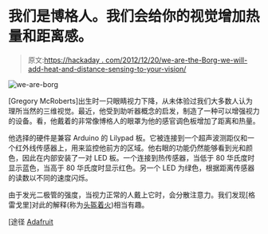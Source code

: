 # 我们是博格人。我们会给你的视觉增加热量和距离感。

> 原文:[https://hackaday . com/2012/12/20/we-are-the-Borg-we-will-add-heat-and-distance-sensing-to-your-vision/](https://hackaday.com/2012/12/20/we-are-the-borg-we-will-add-heat-and-distance-sensing-to-your-vision/)

![we-are-borg](../Images/c3b0c5b631f4b90b5ba6ab0564116631.png)

[Gregory McRoberts]出生时一只眼睛视力下降，从未体验过我们大多数人认为理所当然的三维视觉。最近，他受到助听器概念的启发，制造了一种可以增强视力的设备。看，他戴着的非常像博格人的眼罩为他的感官调色板增加了距离和热量。

他选择的硬件是兼容 Arduino 的 Lilypad 板。它被连接到一个超声波测距仪和一个红外线传感器上，用来监控他前方的区域。他右眼的功能仍然能够看到光和颜色，因此在内部安装了一对 LED 板。一个连接到热传感器，当低于 80 华氏度时显示蓝色，当高于 80 华氏度时显示红色。另一个 LED 为绿色，根据距离传感器的读数以不同的速度闪烁。

由于发光二极管的强度，当视力正常的人戴上它时，会分散注意力。我们发现[格雷戈里]对此的解释(称为[头盔着火](http://en.wikipedia.org/wiki/Helmet_fire))相当有趣。

[途径 [Adafruit](http://www.adafruit.com/blog/2012/12/19/augmented-vision-eyepatch-wearablewednesday/)